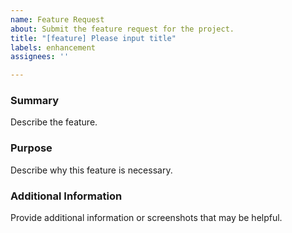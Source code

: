 ```yaml
---
name: Feature Request
about: Submit the feature request for the project. 
title: "[feature] Please input title"
labels: enhancement
assignees: ''

---
```


### Summary
Describe the feature.

### Purpose
Describe why this feature is necessary.

### Additional Information
Provide additional information or screenshots that may be helpful.
